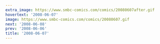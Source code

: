 ```yaml
---
extra_image: https://www.smbc-comics.com/comics/20080607after.gif
hovertext: '2008-06-07'
image: https://www.smbc-comics.com/comics/20080607.gif
next: '2008-06-08'
prev: '2008-06-06'
title: '2008-06-07'
---
```

